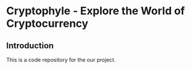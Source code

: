 # Cryptophyle - Explore the World of Cryptocurrency

## Introduction

This is a code repository for the our project.
